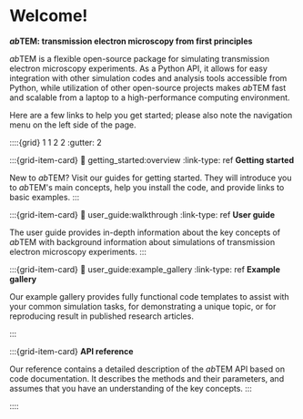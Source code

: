 # Welcome!

__*ab*TEM: transmission electron microscopy from first principles__

*ab*TEM is a flexible open-source package for simulating transmission electron microscopy experiments. As a Python API,
it allows for easy integration with other simulation codes and analysis tools accessible from Python, while utilization 
of other open-source projects makes *ab*TEM fast and scalable from a laptop to a high-performance computing environment.

Here are a few links to help you get started; please also note the navigation menu on the left side of the page.

::::{grid} 1 1 2 2
:gutter: 2

:::{grid-item-card}
:link: getting_started:overview
:link-type: ref
**Getting started**

New to *ab*TEM? Visit our guides for getting started. They will introduce you to *ab*TEM's main concepts, help you
install the code, and provide links to basic examples.
:::

:::{grid-item-card}
:link: user_guide:walkthrough
:link-type: ref
**User guide**

The user guide provides in-depth information about the key concepts of *ab*TEM with background information about
simulations of transmission electron microscopy experiments.
:::

:::{grid-item-card}
:link: user_guide:example_gallery
:link-type: ref
**Example gallery**

Our example gallery provides fully functional code templates to assist with your common simulation tasks, for 
demonstrating a unique topic, or for reproducing result in published research articles.

:::

:::{grid-item-card}
**API reference**

Our reference contains a detailed description of the *ab*TEM API based on code documentation. It describes the methods 
and their parameters, and assumes that you have an understanding of the key concepts.
:::

::::